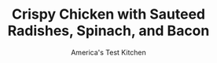 ---
layout: ../../layouts/MarkdownPostLayout.astro
title: Crispy Chicken with Sauteed Radishes, Spinach, and Bacon
author: America's Test Kitchen
pubDate: 2023-03-15
description: "For this weeknight meal, we cook the chicken in rendered bacon fat which ensures both crisp skin and a subtle smoky flavor."
image_url: https://res.cloudinary.com/hksqkdlah/image/upload/ar_1:1,c_fill,dpr_2.0,f_auto,fl_lossy.progressive.strip_profile,g_faces:auto,q_auto:low,w_344/22004_sfs-crispy-chicken-with-sauteed-radish-spinach-and-bacon-004bridge-1
tags: ["Main Courses","Chicken","Weeknight"]
calories: 3304
protein: 67
carbohydrates: 6
fats: 
fiber: 3
ingredients: ["3 pounds, bone-in chicken pieces (split breasts cut in half crosswise, drumsticks, and/or thighs), trimmed",", Salt and pepper","2 slices, bacon, chopped fine","10 ounces, radishes, trimmed and quartered","10 ounces (10 cups), baby spinach","2 , garlic cloves, minced","2 teaspoons, lemon juice, plus lemon wedges for serving"]
serves: 4
time: "30 minutes"
instructions: ["Adjust oven rack to middle position and heat oven to 450 degrees. Pat chicken dry with paper towels and season with salt and pepper. Cook bacon in ovensafe 12-inch skillet over medium-high heat until crisp, about 5 minutes. Using slotted spoon, transfer bacon to paper towel–lined plate, leaving rendered fat behind.","Add chicken to skillet, skin side down, and cook until well browned, about 5 minutes. Flip chicken, transfer skillet to oven, and roast until breasts register 160 degrees and drumsticks/thighs register 175 degrees, about 15 minutes. Transfer chicken to plate and tent loosely with foil.","Discard all but 1 tablespoon fat from skillet and return to medium-high heat. Add radishes and 1/2 teaspoon salt and cook until tender, about 2 minutes. Stir in spinach and garlic and cook until wilted, about 2 minutes. Off heat, stir in bacon and lemon juice. Transfer to serving platter and top with chicken. Serve with lemon wedges."]
nutrition: ["1261 mg Potassium","574 mg Phosphorus","136 mg Calcium","5 mg Iron","135 mg Magnesium","1166 mg Sodium","5 mg Zinc","57 g Fat","24 mg Niacin (B3)","23 g Monounsaturated","12 g Polyunsaturated","37 mg Vitamin C","264 mg Cholesterol","16 g Saturated","3 g Fiber","176 µg Folate (food)","1 g Sugars","350 µg Vitamin K","366 g Water","6 g Carbs","176 µg Folate equivalent (total)","67 g Protein","2 mg Vitamin E","1 µg Vitamin B12","1 mg Vitamin B6","473 µg Vitamin A","826 kcal Energy","3304 calories"]
notes: "To ensure crispy chicken skin, resist the urge to move the chicken while browning it in step 2."
---